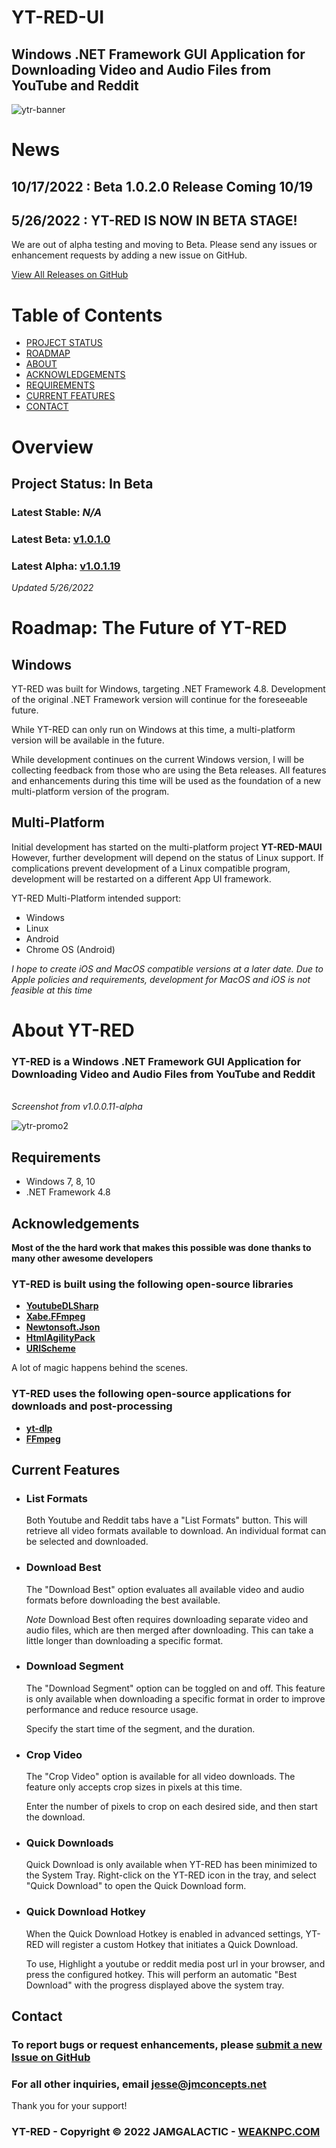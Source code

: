 # YT-RED-UI

## Windows .NET Framework GUI Application for Downloading Video and Audio Files from YouTube and Reddit  

![ytr-banner](https://user-images.githubusercontent.com/26498008/170678451-c993fe6e-3399-4949-969e-d6d18ab2aa56.png)

# **News**
## **10/17/2022 : Beta 1.0.2.0 Release Coming 10/19**
## **5/26/2022 : YT-RED IS NOW IN BETA STAGE!**
We are out of alpha testing and moving to Beta.  Please send any issues or enhancement requests by adding a new issue on GitHub.

[View All Releases on GitHub](https://github.com/adanvdo/YT-RED-UI/releases)

# Table of Contents
- [PROJECT STATUS](#status)
- [ROADMAP](#future)
- [ABOUT](#about)
- [ACKNOWLEDGEMENTS](#acknowledgements)
- [REQUIREMENTS](#requirements)
- [CURRENT FEATURES](#current-features)
- [CONTACT](#contact)

# **Overview**

## Project Status: **In Beta** <a name="status"></a>

### **Latest Stable**: *N/A*

### **Latest Beta: [v1.0.1.0](https://github.com/adanvdo/YT-RED-UI/releases/tag/v1.0.1.0-beta)**

### **Latest Alpha: [v1.0.1.19](https://github.com/adanvdo/YT-RED-UI/releases/tag/v1.0.1.19-alpha)**

*Updated 5/26/2022*

# **Roadmap: The Future of YT-RED** <a name="future"></a>

## Windows
YT-RED was built for Windows, targeting .NET Framework 4.8. 
Development of the original .NET Framework version will continue for the foreseeable future.

While YT-RED can only run on Windows at this time, a multi-platform version will be available in the future.

While development continues on the current Windows version, I will be collecting feedback from those who are using the Beta releases. All features and enhancements during this time will be used as the foundation of a new multi-platform version of the program.

## Multi-Platform
Initial development has started on the multi-platform project **YT-RED-MAUI** 
However, further development will depend on the status of Linux support. If complications prevent development of a Linux compatible program, development will be restarted on a different App UI framework.

YT-RED Multi-Platform intended support:
- Windows
- Linux
- Android
- Chrome OS (Android)

*I hope to create iOS and MacOS compatible versions at a later date. Due to Apple policies and requirements, development for MacOS and iOS is not feasible at this time*
  

# **About YT-RED** <a name="about"></a>

### YT-RED is a Windows .NET Framework GUI Application for Downloading Video and Audio Files from YouTube and Reddit
  \
*Screenshot from v1.0.0.11-alpha*

![ytr-promo2](https://user-images.githubusercontent.com/26498008/167324533-f962636c-be97-4210-ac38-cbad8cf2195a.jpg)

## **Requirements** <a name="requirements"></a>
- Windows 7, 8, 10
- .NET Framework 4.8

## **Acknowledgements** <a name="acknowledgements"></a>
**Most of the the hard work that makes this possible was done thanks to many other awesome developers**

### **YT-RED is built using the following open-source libraries**
- [**YoutubeDLSharp**](https://github.com/Bluegrams/YoutubeDLSharp)
- [**Xabe.FFmpeg**](https://github.com/tomaszzmuda/Xabe.FFmpeg)
- [**Newtonsoft.Json**](https://github.com/JamesNK/Newtonsoft.Json)
- [**HtmlAgilityPack**](https://github.com/zzzprojects/html-agility-pack/)
- [**URIScheme**](https://github.com/HMBSbige/URIScheme)

A lot of magic happens behind the scenes. 
### **YT-RED uses the following open-source applications for downloads and post-processing**
- [**yt-dlp**](https://github.com/yt-dlp/yt-dlp)
- [**FFmpeg**](https://github.com/FFmpeg/FFmpeg)

## **Current Features** <a name="current-features"></a>
- ### List Formats
  Both Youtube and Reddit tabs have a "List Formats" button.
  This will retrieve all video formats available to download.
  An individual format can be selected and downloaded.

- ### Download Best
  The "Download Best" option evaluates all available video and audio formats before downloading the best available.

  *Note* Download Best often requires downloading separate video and audio files, which are then merged after downloading. This can take a little longer than downloading a specific format.

- ### Download Segment
  The "Download Segment" option can be toggled on and off. This feature is only available when downloading a specific format in order to improve performance and reduce resource usage.

  Specify the start time of the segment, and the duration.

- ### Crop Video
  The "Crop Video" option is available for all video downloads. The feature only accepts crop sizes in pixels at this time. 

  Enter the number of pixels to crop on each desired side, and then start the download.

- ### Quick Downloads
  Quick Download is only available when YT-RED has been minimized to the System Tray. Right-click on the YT-RED icon in the tray, and select "Quick Download" to open the Quick Download form.

- ### Quick Download Hotkey
  When the Quick Download Hotkey is enabled in advanced settings, YT-RED will register a custom Hotkey that initiates a Quick Download.

  To use, Highlight a youtube or reddit media post url in your browser, and press the configured hotkey. This will perform an automatic "Best Download" with the progress displayed above the system tray.

## **Contact**
### **To report bugs or request enhancements, please  [submit a new Issue on GitHub](https://github.com/adanvdo/YT-RED-UI/issues/new)**
### **For all other inquiries, email [jesse@jmconcepts.net](mailto:jesse@jmconcepts.net)**

Thank you for your support!
  
### YT-RED -  Copyright © 2022 JAMGALACTIC - [WEAKNPC.COM](https://www.weaknpc.com)
